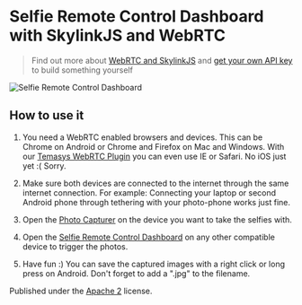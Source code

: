 Selfie Remote Control Dashboard with SkylinkJS and WebRTC
========================================================

> Find out more about [WebRTC and SkylinkJS](http://temasys.github.io) and [get your own API key](http://developer.temasys.com.sg) to build something yourself

![Selfie Remote Control Dashboard](http://serrynaimo.github.io/selfie/selfies.jpg)

How to use it
-------------

1.  You need a WebRTC enabled browsers and devices. This can be Chrome on Android or Chrome and Firefox on Mac and Windows. With our [Temasys WebRTC Plugin](https://temasys.atlassian.net/wiki/display/TWPP/WebRTC+Plugins) you can even use IE or Safari. No iOS just yet :( Sorry.

2.  Make sure both devices are connected to the internet through the same internet connection. For example: Connecting your laptop or second Android phone through tethering with your photo-phone works just fine.

3.  Open the [Photo Capturer](http://serrynaimo.github.io/selfie/phone.html) on the device you want to take the selfies with.

4.  Open the [Selfie Remote Control Dashboard](http://serrynaimo.github.io/selfie) on any other compatible device to trigger the photos.

5.  Have fun :) You can save the captured images with a right click or long press on Android. Don't forget to add a ".jpg" to the filename.


Published under the [Apache 2](http://www.apache.org/licenses/LICENSE-2.0.html) license.
